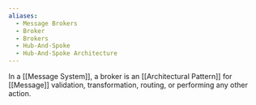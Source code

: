 ```yaml
---
aliases:
  - Message Brokers
  - Broker
  - Brokers
  - Hub-And-Spoke
  - Hub-And-Spoke Architecture
---
```

In a [[Message System]], a broker is an [[Architectural Pattern]] for [[Message]] validation, transformation, routing, or performing any other action.
